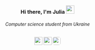 <h3 align="center">Hi there, I'm Julia</a> 
<img src="https://github.com/blackcater/blackcater/raw/main/images/Hi.gif" height="26"/></h3>
<h6 align="center">Computer science student from Ukraine</h6>
<!-- [![Telegram](https://img.shields.io/badge/Telegram-000000?style=for-the-badge&logo=Telegram&logoColor=white)](https://t.me/julia_io) -->


<p align="center">
  <!-- <a href="https://linkedin.com/in/" target="_blank"><img height="25" src = "https://img.shields.io/badge/LinkedIn-0077B5?style=for-the-badge&logo=linkedin&logoColor=white"></a> --> 
  <a href="https://t.me/julia_io" target="_blank"><img height="25" src = "https://img.shields.io/badge/Telegram-2CA5E0?style=for-the-badge&logo=telegram&logoColor=white"></a>
  <a href="mailto:juliaionova111@gmail.com" target="_blank"><img height="25" src = "https://img.shields.io/badge/Gmail-D14836?style=for-the-badge&logo=gmail&logoColor=white"></a>
  <a href="https://www.instagram.com/jul__ion/" target="_blank"><img height="25" style = "border-radius: 5px;" src = "https://img.shields.io/badge/Instagram-E4405F?style=for-the-badge&logo=instagram&logoColor=white"></a>
</p>

